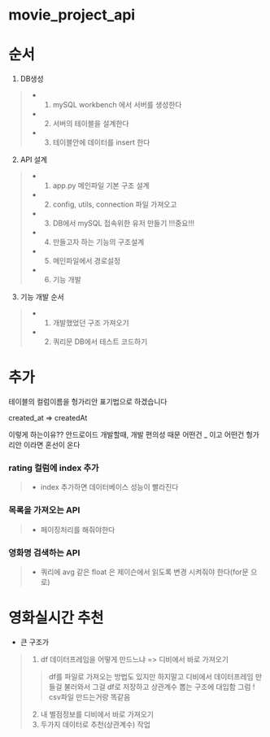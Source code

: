 # movie_project_api

# 순서
1. DB생성
> - 1. mySQL workbench 에서 서버를 생성한다
> - 2. 서버의 테이블을 설계한다
> - 3. 테이블안에 데이터를 insert 한다

2. API 설계
> - 1. app.py 메인파일 기본 구조 설계
> - 2. config, utils, connection 파일 가져오고
> - 3. DB에서 mySQL 접속위한 유저 만들기 !!!중요!!!
> - 4. 만들고자 하는 기능의 구조설계
> - 5. 메인파일에서 경로설정
> - 6. 기능 개발

3. 기능 개발 순서
> - 1. 개발했었던 구조 가져오기
> - 2. 쿼리문 DB에서 테스트 코드하기

# 추가
테이블의 컬럼이름을 헝가리안 표기법으로 하겠습니다

created_at => createdAt

이렇게 하는이유??
안드로이드 개발할때, 개발 편의성 때문
어떤건 _ 이고 어떤건 헝가리안 이라면 혼선이 온다

### rating 컬럼에 index 추가
> - index 추가하면 데이터베이스 성능이 빨라진다

### 목록을 가져오는 API
> - 페이징처리를 해줘야한다

### 영화명 검색하는 API
> - 쿼리에 avg 같은 float 은 제이슨에서 읽도록 변경 시켜줘야 한다(for문 으로)

# 영화실시간 추천
- 큰 구조가
> 1. df 데이터프레임을 어떻게 만드느냐 => 디비에서 바로 가져오기
>> df를 파일로 가져오는 방법도 있지만 하지말고
>> 디비에서 데이터프레임 만들걸 불러와서 그걸 df로 저장하고
>> 상관계수 뽑는 구조에 대입함
>> 그럼 ! csv파일 만드는거랑 똑같음
> 2. 내 별점정보를 디비에서 바로 가져오기
> 3. 두가지 데이터로 추천(상관계수) 작업
